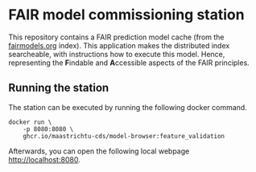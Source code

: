 # FAIR model commissioning station

This repository contains a FAIR prediction model cache (from the [fairmodels.org](fairmodels.org) index). This application makes the distributed index searcheable, with instructions how to execute this model. Hence, representing the **F**indable and **A**ccessible aspects of the FAIR principles.

## Running the station

The station can be executed by running the following docker command.
```
docker run \
    -p 8080:8080 \
    ghcr.io/maastrichtu-cds/model-browser:feature_validation
```

Afterwards, you can open the following local webpage [http://localhost:8080](http://localhost:8080).
